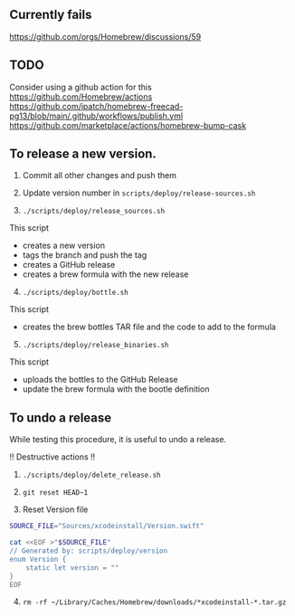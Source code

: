 ## Currently fails 

https://github.com/orgs/Homebrew/discussions/59


## TODO 

Consider using a github action for this 
https://github.com/Homebrew/actions
https://github.com/ipatch/homebrew-freecad-pg13/blob/main/.github/workflows/publish.yml
https://github.com/marketplace/actions/homebrew-bump-cask

## To release a new version.

1. Commit all other changes and push them

2. Update version number in `scripts/deploy/release-sources.sh`

3. `./scripts/deploy/release_sources.sh`

This script 
- creates a new version 
- tags the branch and push the tag 
- creates a GitHub release 
- creates a brew formula with the new release

4. `./scripts/deploy/bottle.sh` 

This script
- creates the brew bottles TAR file and the code to add to the formula 

5. `./scripts/deploy/release_binaries.sh` 

This script 
- uploads the bottles to the GitHub Release
- update the brew formula with the bootle definition 

## To undo a release 

While testing this procedure, it is useful to undo a release.

!! Destructive actions !! 

1. `./scripts/deploy/delete_release.sh`  

2. `git reset HEAD~1`

3. Reset Version file 

```zsh
SOURCE_FILE="Sources/xcodeinstall/Version.swift"

cat <<EOF >"$SOURCE_FILE"
// Generated by: scripts/deploy/version
enum Version {
    static let version = ""
}
EOF
```

4. `rm -rf ~/Library/Caches/Homebrew/downloads/*xcodeinstall-*.tar.gz`  